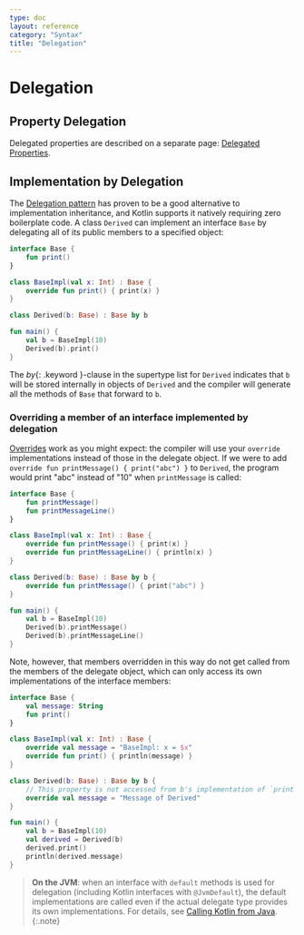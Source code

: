 ```yaml
---
type: doc
layout: reference
category: "Syntax"
title: "Delegation"
---
```


# Delegation

## Property Delegation

Delegated properties are described on a separate page: [Delegated Properties](delegated-properties.html).

## Implementation by Delegation

The [Delegation pattern](https://en.wikipedia.org/wiki/Delegation_pattern) has proven to be a good alternative to implementation inheritance,
and Kotlin supports it natively requiring zero boilerplate code.
A class `Derived` can implement an interface `Base` by delegating all of its public members to a specified object:

<div class="sample" markdown="1" theme="idea">

```kotlin
interface Base {
    fun print()
}

class BaseImpl(val x: Int) : Base {
    override fun print() { print(x) }
}

class Derived(b: Base) : Base by b

fun main() {
    val b = BaseImpl(10)
    Derived(b).print()
}
```

</div>

The *by*{: .keyword }-clause in the supertype list for `Derived` indicates that `b` will be stored internally in objects 
of `Derived` and the compiler will generate all the methods of `Base` that forward to `b`.

### Overriding a member of an interface implemented by delegation 

[Overrides](classes.html#overriding-methods) work as you might expect: the compiler will use your `override` 
implementations instead of those in the delegate object. If we were to add `override fun printMessage() { print("abc") }` to 
`Derived`, the program would print "abc" instead of "10" when `printMessage` is called:

<div class="sample" markdown="1" theme="idea">

```kotlin
interface Base {
    fun printMessage()
    fun printMessageLine()
}

class BaseImpl(val x: Int) : Base {
    override fun printMessage() { print(x) }
    override fun printMessageLine() { println(x) }
}

class Derived(b: Base) : Base by b {
    override fun printMessage() { print("abc") }
}

fun main() {
    val b = BaseImpl(10)
    Derived(b).printMessage()
    Derived(b).printMessageLine()
}
```

</div>

Note, however, that members overridden in this way do not get called from the members of the 
delegate object, which can only access its own implementations of the interface members:

<div class="sample" markdown="1" theme="idea">

```kotlin
interface Base {
    val message: String
    fun print()
}

class BaseImpl(val x: Int) : Base {
    override val message = "BaseImpl: x = $x"
    override fun print() { println(message) }
}

class Derived(b: Base) : Base by b {
    // This property is not accessed from b's implementation of `print`
    override val message = "Message of Derived"
}

fun main() {
    val b = BaseImpl(10)
    val derived = Derived(b)
    derived.print()
    println(derived.message)
}
```

</div>

> **On the JVM**: when an interface with `default` methods is used for delegation (including Kotlin interfaces with  `@JvmDefault`),
>the default implementations are called even if the actual delegate type provides its own implementations.
>For details, see [Calling Kotlin from Java](java-to-kotlin-interop.html#using-in-delegates).
{:.note}
